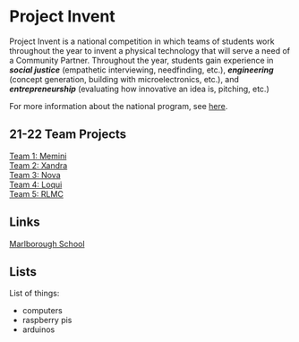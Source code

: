 # Project Invent

Project Invent is a national competition in which teams of students work throughout the year to invent a physical technology that will serve a need of a Community Partner. Throughout the year, students gain experience in ***social justice*** (empathetic interviewing, needfinding, etc.), ***engineering*** (concept generation, building with microelectronics, etc.), and ***entrepreneurship*** (evaluating how innovative an idea is, pitching, etc.)

For more information about the national program, see [here](https://projectinvent.org/).

## 21-22 Team Projects

[Team 1: Memini](https://github.com/leemirsky/Team1-Memini)
<br> [Team 2: Xandra](https://github.com/leemirsky/Team2-Xandra)
<br> [Team 3: Nova](https://github.com/leemirsky/Team3-Nova)
<br> [Team 4: Loqui](https://github.com/leemirsky/Team4-Loqui)
<br> [Team 5: RLMC](https://github.com/leemirsky/Team5-RLMC)

## Links

[Marlborough School](http://marlborough.org)


## Lists

List of things:
- computers
- raspberry pis
- arduinos

